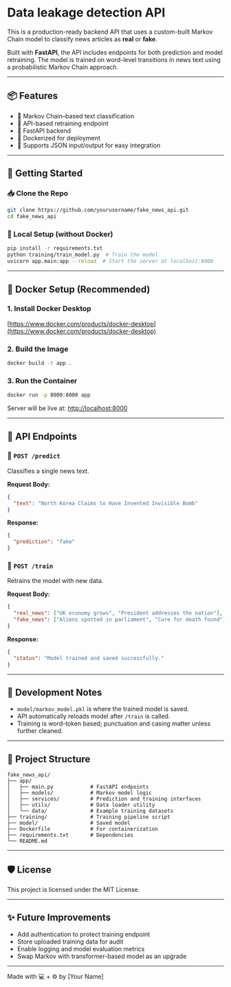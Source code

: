 # Data leakage detection API

This is a production-ready backend API that uses a custom-built Markov Chain model to classify news articles as **real** or **fake**.

Built with **FastAPI**, the API includes endpoints for both prediction and model retraining. The model is trained on word-level transitions in news text using a probabilistic Markov Chain approach.

---

## 📦 Features

- 🧠 Markov Chain–based text classification
- 🔁 API-based retraining endpoint
- 🚀 FastAPI backend
- 🐳 Dockerized for deployment
- 🔬 Supports JSON input/output for easy integration

---

## 🚀 Getting Started

### 📥 Clone the Repo
```bash
git clone https://github.com/yourusername/fake_news_api.git
cd fake_news_api
```

### 🐍 Local Setup (without Docker)
```bash
pip install -r requirements.txt
python training/train_model.py  # Train the model
uvicorn app.main:app --reload  # Start the server at localhost:8000
```

---

## 🐳 Docker Setup (Recommended)

### 1. Install Docker Desktop
[https://www.docker.com/products/docker-desktop](https://www.docker.com/products/docker-desktop)

### 2. Build the Image
```bash
docker build -t app .
```

### 3. Run the Container
```bash
docker run -p 8000:8000 app
```

Server will be live at: [http://localhost:8000](http://localhost:8000)

---

## 🔌 API Endpoints

### 📍 `POST /predict`
Classifies a single news text.

**Request Body:**
```json
{
  "text": "North Korea Claims to Have Invented Invisible Bomb"
}
```
**Response:**
```json
{
  "prediction": "fake"
}
```

### 📍 `POST /train`
Retrains the model with new data.

**Request Body:**
```json
{
  "real_news": ["UK economy grows", "President addresses the nation"],
  "fake_news": ["Aliens spotted in parliament", "Cure for death found"]
}
```
**Response:**
```json
{
  "status": "Model trained and saved successfully."
}
```

---

## 🧪 Development Notes
- `model/markov_model.pkl` is where the trained model is saved.
- API automatically reloads model after `/train` is called.
- Training is word-token based; punctuation and casing matter unless further cleaned.

---

## 📁 Project Structure
```
fake_news_api/
├── app/
│   ├── main.py            # FastAPI endpoints
│   ├── models/            # Markov model logic
│   ├── services/          # Prediction and training interfaces
│   ├── utils/             # Data loader utility
│   └── data/              # Example training datasets
├── training/              # Training pipeline script
├── model/                 # Saved model
├── Dockerfile             # For containerization
├── requirements.txt       # Dependencies
└── README.md
```

---

## 🛡️ License
This project is licensed under the MIT License.

---

## ✨ Future Improvements
- Add authentication to protect training endpoint
- Store uploaded training data for audit
- Enable logging and model evaluation metrics
- Swap Markov with transformer-based model as an upgrade

---

Made with 💻 + ⚙️ by [Your Name]
